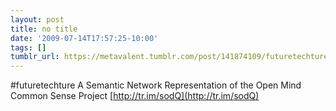```yaml
---
layout: post
title: no title
date: '2009-07-14T17:57:25-10:00'
tags: []
tumblr_url: https://metavalent.tumblr.com/post/141874109/futuretechture-a-semantic-network-representation
---
```

#futuretechture A Semantic Network Representation of the Open Mind Common Sense Project [http://tr.im/sodQ](http://tr.im/sodQ)

